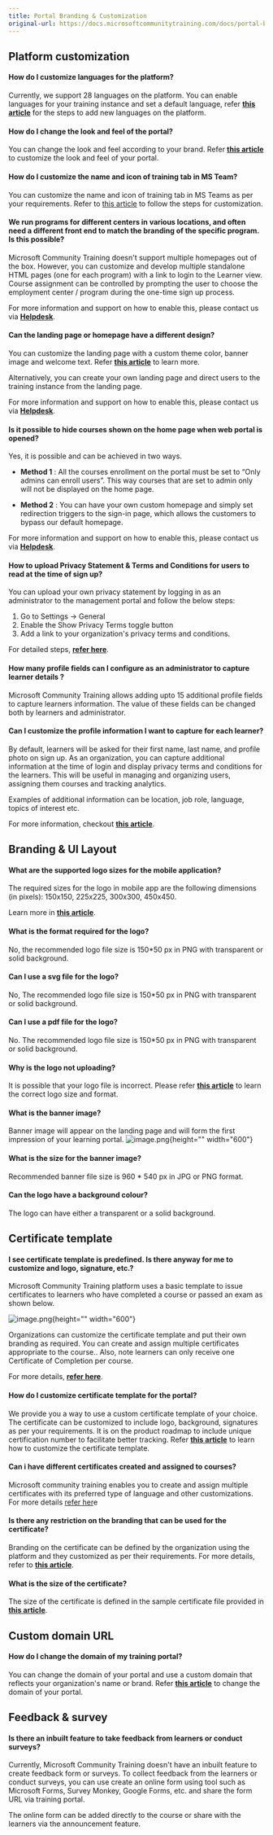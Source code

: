 ```yaml
---
title: Portal Branding & Customization
original-url: https://docs.microsoftcommunitytraining.com/docs/portal-branding-customization
---
```

## Platform customization

#### How do I customize languages for the platform?	
Currently, we support 28 languages on the platform. You can enable languages for your training instance and set a default language, refer **[this article](https://docs.microsoftcommunitytraining.com/docs/customize-languages-for-the-learners-on-the-platform)** for the steps to add new languages on the platform.

#### How do I change the look and feel of the portal?	
You can change the look and feel according to your brand. Refer **[this article](https://docs.microsoftcommunitytraining.com/docs/configure-the-look-and-feel-of-your-portal)** to customize the look and feel of your portal.

#### How do I customize the name and icon of training tab in MS Team?	
You can customize the name and icon of training tab in MS Teams as per your requirements. Refer to [this article](/v1/docs/customize-the-name-and-icon-of-the-training-tab-in-ms-teams) to follow the steps for customization.


#### We run programs for different centers in various locations, and often need a different front end to match the branding of the specific program. Is this possible?

Microsoft Community Training doesn't support multiple homepages out of the box. However, you can customize and develop multiple standalone HTML pages (one for each program) with a link to login to the Learner view. Course assignment can be controlled by prompting the user to choose the employment center / program during the one-time sign up process.

For more information and support on how to enable this, please contact us via [**Helpdesk**](https://go.microsoft.com/fwlink/?linkid=2104630).

#### Can the landing page or homepage have a different design?
You can customize the landing page with a custom theme color, banner image and welcome text. Refer [**this article**](https://docs.microsoftcommunitytraining.com/docs/configure-the-look-and-feel-of-your-portal) to learn more.

Alternatively, you can create your own landing page and direct users to the training instance from the landing page.

For more information and support on how to enable this, please contact us via [**Helpdesk**](https://go.microsoft.com/fwlink/?linkid=2104630).

#### Is it possible to hide courses shown on the home page when web portal is opened?
Yes, it is possible and  can be achieved in two ways.

* **Method 1** : All the courses enrollment on the portal must be set to “Only admins can enroll users”. This way courses that are set to admin only will not be displayed on the home page.

* **Method 2** : You can have your own custom homepage and simply set redirection triggers to the sign-in page, which allows the customers to bypass our default homepage.

For more information and support on how to enable this, please contact us via [**Helpdesk**](https://go.microsoft.com/fwlink/?linkid=2104630).

#### How to upload Privacy Statement & Terms and Conditions for users to read at the time of sign up?
You can upload your own privacy statement by logging in as an administrator to the management portal and follow the below steps:
1. Go to Settings -> General 
2. Enable the Show Privacy Terms toggle button 
3. Add a link to your organization's privacy terms and conditions. 

For detailed steps,  [**refer here**](https://docs.microsoftcommunitytraining.com/docs/add-additional-profile-fields-for-user-information#add-privacy-terms-and-conditions).

#### How many profile fields can I configure as an administrator to capture learner details ?
Microsoft Community Training allows adding upto 15 additional profile fields to capture learners information. The value of these fields can be changed both by learners and administrator. 


#### Can I customize the profile information I want to capture for each learner? 
By default, learners will be asked for their first name, last name, and profile photo on sign up. As an organization, you can capture additional information at the time of login and display privacy terms and conditions for the learners. This will be useful in managing and organizing users, assigning them courses and tracking analytics. 

Examples of additional information can be location, job role, language, topics of interest etc. 

For more information, checkout [**this article**](https://docs.microsoftcommunitytraining.com/docs/add-additional-profile-fields-for-user-information).




## Branding & UI Layout

#### What are the supported logo sizes for the mobile application?
The required sizes for the logo in mobile app are the following dimensions (in pixels): 150x150, 225x225, 300x300, 450x450. 

Learn more in [**this article**](https://docs.microsoftcommunitytraining.com/docs/create-publish-mobile-app).

#### What is the format required for the logo?
No, the recommended logo file size is 150*50 px in PNG with transparent or solid background.

#### Can I use a svg file for the logo?
No, The recommended logo file size is 150*50 px in PNG with transparent or solid background.

#### Can I use a pdf file for the logo?
No. The recommended logo file size is 150*50 px in PNG with transparent or solid background.

#### Why is the logo not uploading?
It is possible that your logo file is incorrect. Please refer [**this article**](https://docs.microsoftcommunitytraining.com/docs/create-publish-mobile-app) to learn the correct logo size and format.

#### What is the banner image?
Banner image will appear on the landing page and will form the first impression of your learning portal.
![image.png](../media/image%28154%29.png){height="" width="600"}

#### What is the size for the banner image?
Recommended banner file size is 960 * 540 px in JPG or PNG format.

#### Can the logo have a background colour?
The logo can have either a transparent or a solid background.


## Certificate template

#### I see certificate template is predefined. Is there anyway for me to customize and logo, signature, etc.?

Microsoft Community Training platform uses a basic template to issue certificates to learners who have completed a course or passed an exam as shown below. 

![image.png](../media/image%2829%29.png){height="" width="600"}

Organizations can customize the certificate template and put their own branding as required. You can create and assign multiple certificates appropriate to the course.. Also, note learners can only receive one Certificate of Completion per course. 

For more details, [**refer here**](https://docs.microsoftcommunitytraining.com/docs/customize-the-certificate-template).


#### How do I customize certificate template for the portal?	
We provide you a way to use a custom certificate template of your choice. The certificate can be customized to include logo, background, signatures as per your requirements. It is on the product roadmap to include unique certification number to facilitate better tracking. 
Refer **[this article](https://docs.microsoftcommunitytraining.com/docs/customize-the-certificate-template)** to learn how to customize the certificate template.

#### Can i have different certificates created and assigned to courses? 
Microsoft community training enables you to create and assign multiple certificates with its preferred type of language and other customizations. For more details [refer her](/v1/docs/enable-course-level-certificate)e

#### Is there any restriction on the branding that can be used for the certificate?
Branding on the certificate can be defined by the organization using the platform and they customized as per their requirements. For more details, refer to [**this article**](https://docs.microsoftcommunitytraining.com/docs/customize-the-certificate-template).

#### What is the size of the certificate?
The size of the certificate is defined in the sample certificate file provided in [**this article**](https://docs.microsoftcommunitytraining.com/docs/customize-the-certificate-template).

## Custom domain URL

#### How do I change the domain of my training portal?	
You can change the domain of your portal and use a custom domain that reflects your organization's name or brand. Refer **[this article](https://docs.microsoftcommunitytraining.com/docs/setup-custom-domain-url)** to change the domain of your portal.


## Feedback & survey

#### Is there an inbuilt feature to take feedback from learners or conduct surveys?  
Currently, Microsoft Community Training doesn't have an inbuilt feature to create feedback form or surveys. To collect feedback from the learners or conduct surveys, you can use create an online form using tool such as Microsoft Forms, Survey Monkey, Google Forms, etc. and share the form URL via training portal. 

The online form can be added directly to the course  or share with the learners via the announcement feature. 
